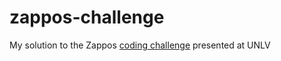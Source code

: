 zappos-challenge
================

My solution to the Zappos [coding challenge](http://doll-view.zappos.biz/coding-challenge/) presented at UNLV
